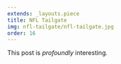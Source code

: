 ```yaml
---
extends: _layouts.piece
title: NFL Tailgate
img: nfl-tailgate/nfl-tailgate.jpg
order: 16
---
```


This post is *profoundly* interesting.
